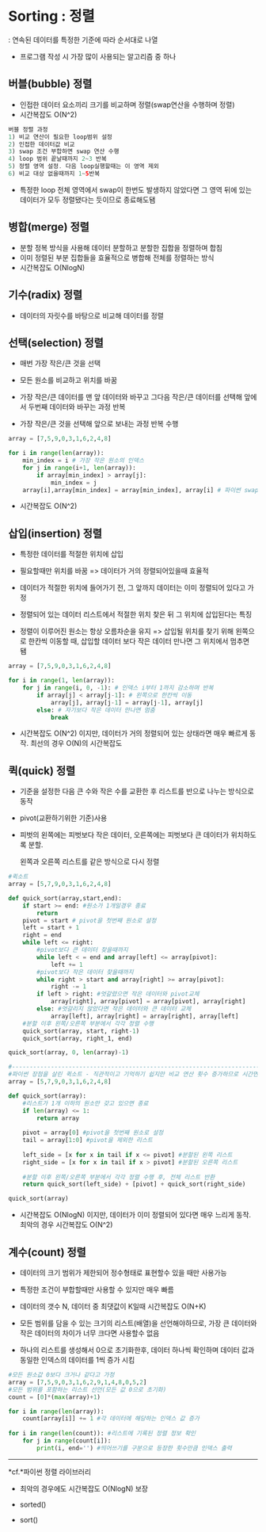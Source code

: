 # Sorting : 정렬

: 연속된 데이터를 특정한 기준에 따라 순서대로 나열

- 프로그램 작성 시 가장 많이 사용되는 알고리즘 중 하나

## 버블(bubble) 정렬

- 인접한 데이터 요소끼리 크기를 비교하며 정렬(swap연산을 수행하며 정렬)
- 시간복잡도 O(N^2)

```java
버블 정렬 과정
1) 비교 연산이 필요한 loop범위 설정
2) 인접한 데이터값 비교
3) swap 조건 부합하면 swap 연산 수행
4) loop 범위 끝날때까지 2~3 반복
5) 정렬 영역 설정. 다음 loop실행할때는 이 영역 제외
6) 비교 대상 없을때까지 1~5반복
```

- 특정한 loop 전체 영역에서 swap이 한번도 발생하지 않았다면 그 영역 뒤에 있는 데이터가 모두 정렬됐다는 듯이므로 종료해도됌

## 병합(merge) 정렬

- 분할 정복 방식을 사용해 데이터 분할하고 분할한 집합을 정렬하며 합침
- 이미 정렬된 부분 집합들을 효율적으로 병합해 전체를 정렬하는 방식
- 시간복잡도 O(NlogN)

## 기수(radix) 정렬

- 데이터의 자릿수를 바탕으로 비교해 데이터를 정렬

## 선택(selection) 정렬

- 매번 가장 작은/큰 것을 선택
- 모든 원소를 비교하고 위치를 바꿈
- 가장 작은/큰 데이터를 맨 앞 데이터와 바꾸고 그다음 작은/큰 데이터를 선택해 앞에서 두번째 데이터와 바꾸는 과정 반복

- 가장 작은/큰 것을 선택해 앞으로 보내는 과정 반복 수행

```python
array = [7,5,9,0,3,1,6,2,4,8]

for i in range(len(array)):
    min_index = i # 가장 작은 원소의 인덱스
    for j in range(i+1, len(array)):
        if array[min_index] > array[j]:
            min_index = j
    array[i],array[min_index] = array[min_index], array[i] # 파이썬 swap. 각 인덱스의 원소 교체하기
```

- 시간복잡도 O(N^2)

## 삽입(insertion) 정렬

- 특정한 데이터를 적절한 위치에 삽입
- 필요할때만 위치를 바꿈 => 데이터가 거의 정렬되어있을때 효율적
- 데이터가 적절한 위치에 들어가기 전, 그 앞까지 데이터는 이미 정렬되어 있다고 가정
- 정렬되어 있는 데이터 리스트에서 적절한 위치 찾은 뒤 그 위치에 삽입된다는 특징

- 정렬이 이루어진 원소는 항상 오름차순을 유지 => 삽입될 위치를 찾기 위해 왼쪽으로 한칸씩 이동할 때, 삽입할 데이터 보다 작은 데이터 만나면 그 위치에서 멈추면 됌

```python
array = [7,5,9,0,3,1,6,2,4,8]

for i in range(1, len(array)):
    for j in range(i, 0, -1): # 인덱스 i부터 1까지 감소하며 반복
        if array[j] < array[j-1]: # 왼쪽으로 한칸씩 이동
            array[j], array[j-1] = array[j-1], array[j]
        else: # 자기보다 작은 데이터 만나면 멈춤
            break
```

- 시간복잡도 O(N^2) 이지만, 데이터가 거의 정렬되어 있는 상태라면 매우 빠르게 동작. 최선의 경우 O(N)의 시간복잡도

## 퀵(quick) 정렬

- 기준을 설정한 다음 큰 수와 작은 수를 교환한 후 리스트를 반으로 나누는 방식으로 동작

- pivot(교환하기위한 기준)사용

- 피벗의 왼쪽에는 피벗보다 작은 데이터, 오른쪽에는 피벗보다 큰 데이터가 위치하도록 분할.

  왼쪽과 오른쪽 리스트를 같은 방식으로 다시 정렬

```python
#퀵소트
array = [5,7,9,0,3,1,6,2,4,8]

def quick_sort(array,start,end):
    if start >= end: #원소가 1개일경우 종료
        return
    pivot = start # pivot을 첫번째 원소로 설정
    left = start + 1
    right = end
    while left <= right: 
        #pivot보다 큰 데이터 찾을때까지
        while left < = end and array[left] <= array[pivot]:
            left += 1
        #pivot보다 작은 데이터 찾을때까지
        while right > start and array[right] >= array[pivot]:
            right -= 1
        if left > right: #엇갈렸으면 작은 데이터와 pivot교체
            array[right], array[pivot] = array[pivot], array[right]
        else: #엇갈리지 않았다면 작은 데이터와 큰 데이터 교체
            array[left], array[right] = array[right], array[left]
    #분할 이후 왼쪽/오른쪽 부분에서 각각 정렬 수행
    quick_sort(array, start, right-1)
    quick_sort(array, right_1, end)

quick_sort(array, 0, len(array)-1)

#----------------------------------------------------------------------#
#파이썬 장점을 살린 퀵소트 - 직관적이고 기억하기 쉽지만 비교 연산 횟수 증가하므로 시간면에서는 조금 비효율적임.
array = [5,7,9,0,3,1,6,2,4,8]

def quick_sort(array):
    #리스트가 1개 이하의 원소만 갖고 있으면 종료
    if len(array) <= 1:
        return array
    
    pivot = array[0] #pivot을 첫번째 원소로 설정
	tail = array[1:0] #pivot을 제외한 리스트
    
    left_side = [x for x in tail if x <= pivot] #분할된 왼쪽 리스트
    right_side = [x for x in tail if x > pivot] #분할된 오른쪽 리스트
    
    #분할 이후 왼쪽/오른쪽 부분에서 각각 정렬 수행 후, 전체 리스트 반환
    return quick_sort(left_side) + [pivot] + quick_sort(right_side)

quick_sort(array)
```

- 시간복잡도 O(NlogN) 이지만, 데이터가 이미 정렬되어 있다면 매우 느리게 동작. 최악의 경우 시간복잡도 O(N^2)

## 계수(count) 정렬

- 데이터의 크기 범위가 제한되어 정수형태로 표현할수 있을 때만 사용가능
- 특정한 조건이 부합할때만 사용할 수 있지만 매우 빠름
- 데이터의 갯수 N, 데이터 중 최댓값이 K일때 시간복잡도 O(N+K)
- 모든 범위를 담을 수 있는 크기의 리스트(배열)을 선언해야하므로, 가장 큰 데이터와 작은 데이터의 차이가 너무 크다면 사용할수 없음

- 하나의 리스트를 생성해서 0으로 초기화한후, 데이터 하나씩 확인하며 데이터 값과 동일한 인덱스의 데이터를 1씩 증가 시킴

```python
#모든 원소값 0보다 크거나 같다고 가정
array = [7,5,9,0,3,1,6,2,9,1,4,8,0,5,2]
#모든 범위를 포함하는 리스트 선언(모든 값 0으로 초기화)
count = [0]*(max(array)+1)

for i in range(len(array)):
    count[array[i]] += 1 #각 데이터에 해당하는 인덱스 값 증가
    
for i in range(len(count)): #리스트에 기록된 정렬 정보 확인
    for j in range(count[i]):
        print(i, end='') #띄어쓰기를 구분으로 등장한 횟수만큼 인덱스 출력
```



---

*cf.*파이썬 정렬 라이브러리

- 최악의 경우에도 시간복잡도 O(NlogN) 보장

- sorted()

- sort()
